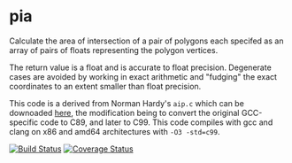 pia
===

Calculate the area of intersection of a pair of polygons each
specifed as an array of pairs of floats representing the polygon
vertices.

The return value is a float and is accurate to float precision.
Degenerate cases are avoided by working in exact arithmetic and
"fudging" the exact coordinates to an extent smaller than float
precision.

This code is a derived from Norman Hardy's `aip.c` which can be
downoaded [here](http://www.cap-lore.com/MathPhys/IP/), the
modification being to convert the original GCC-specific code to
C89, and later to C99.  This code compiles with gcc and clang on
x86 and amd64 architectures with `-O3 -std=c99`.

[![Build Status](https://travis-ci.org/jjgreen/pia.png)](https://travis-ci.org/jjgreen/pia)
[![Coverage Status](https://coveralls.io/repos/jjgreen/pia/badge.svg?branch=master)](https://coveralls.io/r/jjgreen/pia?branch=master)
